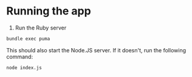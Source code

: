 # Running the app 
1. Run the Ruby server
```bash
bundle exec puma
```
This should also start the Node.JS server. If it doesn't, run the following command:
```bash
node index.js
```
